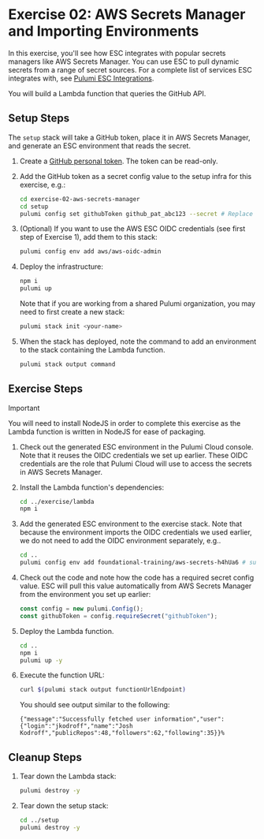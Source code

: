 # Exercise 02: AWS Secrets Manager and Importing Environments

In this exercise, you'll see how ESC integrates with popular secrets managers like AWS Secrets Manager. You can use ESC to pull dynamic secrets from a range of secret sources. For a complete list of services ESC integrates with, see [Pulumi ESC Integrations](https://www.pulumi.com/docs/esc/integrations/).

You will build a Lambda function that queries the GitHub API.

## Setup Steps

The `setup` stack will take a GitHub token, place it in AWS Secrets Manager, and generate an ESC environment that reads the secret.

1. Create a [GitHub personal token](https://github.com/settings/tokens?type=beta). The token can be read-only.
1. Add the GitHub token as a secret config value to the setup infra for this exercise, e.g.:

   ```bash
   cd exercise-02-aws-secrets-manager
   cd setup
   pulumi config set githubToken github_pat_abc123 --secret # Replace value with your token
   ```

1. (Optional) If you want to use the AWS ESC OIDC credentials (see first step of Exercise 1), add them to this stack:

   ```bash
   pulumi config env add aws/aws-oidc-admin
   ```

1. Deploy the infrastructure:

   ```bash
   npm i
   pulumi up
   ```

   Note that if you are working from a shared Pulumi organization, you may need to first create a new stack:

   ```bash
   pulumi stack init <your-name>
   ```

1. When the stack has deployed, note the command to add an environment to the stack containing the Lambda function.

   ```bash
   pulumi stack output command
   ```

## Exercise Steps

> [!IMPORTANT]
> You will need to install NodeJS in order to complete this exercise as the Lambda function is written in NodeJS for ease of packaging.

1. Check out the generated ESC environment in the Pulumi Cloud console. Note that it reuses the OIDC credentials we set up earlier. These OIDC credentials are the role that Pulumi Cloud will use to access the secrets in AWS Secrets Manager.

1. Install the Lambda function's dependencies:

   ```bash
   cd ../exercise/lambda
   npm i
   ```

1. Add the generated ESC environment to the exercise stack. Note that because the environment imports the OIDC credentials we used earlier, we do not need to add the OIDC environment separately, e.g..

   ```bash
   cd ..
   pulumi config env add foundational-training/aws-secrets-h4hUa6 # substitute your environment's name
   ```

1. Check out the code and note how the code has a required secret config value. ESC will pull this value automatically from AWS Secrets Manager from the environment you set up earlier:

   ```typescript
   const config = new pulumi.Config();
   const githubToken = config.requireSecret("githubToken");
   ```

1. Deploy the Lambda function.

   ```bash
   cd ..
   npm i
   pulumi up -y
   ```

1. Execute the function URL:

   ```bash
   curl $(pulumi stack output functionUrlEndpoint)
   ```

   You should see output similar to the following:

   ```text
   {"message":"Successfully fetched user information","user":{"login":"jkodroff","name":"Josh Kodroff","publicRepos":48,"followers":62,"following":35}}%
   ```

## Cleanup Steps

1. Tear down the Lambda stack:

   ```bash
   pulumi destroy -y
   ```

1. Tear down the setup stack:

   ```bash
   cd ../setup
   pulumi destroy -y
   ```
